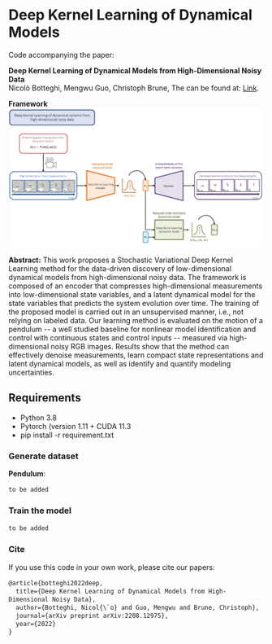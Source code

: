 # Deep Kernel Learning of Dynamical Models

Code accompanying the paper:

**Deep Kernel Learning of Dynamical Models from High-Dimensional Noisy Data**\
Nicolò Botteghi, Mengwu Guo, Christoph Brune,
The can be found at: [Link](https://arxiv.org/pdf/2208.12975.pdf).

**Framework**
![alt text](Figure_1.png)

**Abstract:** 
This work proposes a Stochastic Variational Deep Kernel Learning method for the data-driven discovery of low-dimensional dynamical models from high-dimensional noisy data.
The framework is composed of an encoder that compresses high-dimensional measurements into low-dimensional state variables, and a latent dynamical model for the state variables that predicts the system evolution over time. The training of the proposed model is carried out in an unsupervised manner, i.e., not relying on labeled data.
Our learning method is evaluated on the motion of a pendulum -- a well studied baseline for nonlinear model identification and control with continuous states and control inputs -- measured via high-dimensional noisy RGB images. Results show that the method can effectively denoise measurements, learn compact state representations and latent dynamical models, as well as identify and quantify modeling uncertainties.

## Requirements

* Python 3.8
* Pytorch (version 1.11 + CUDA 11.3
* pip install -r requirement.txt

### Generate dataset

**Pendulum**:
```bash
to be added
```


### Train the model
```bash
to be added
```

### Cite
If you use this code in your own work, please cite our papers:
```
@article{botteghi2022deep,
  title={Deep Kernel Learning of Dynamical Models from High-Dimensional Noisy Data},
  author={Botteghi, Nicol{\`o} and Guo, Mengwu and Brune, Christoph},
  journal={arXiv preprint arXiv:2208.12975},
  year={2022}
}

```

